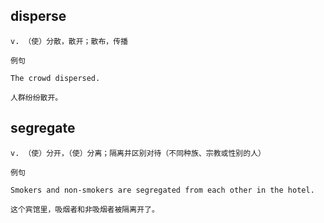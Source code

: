 ## disperse
```
v. （使）分散，散开；散布，传播

例句

The crowd dispersed.

人群纷纷散开。
```
## segregate
```
v. （使）分开，（使）分离；隔离并区别对待（不同种族、宗教或性别的人）

例句

Smokers and non-smokers are segregated from each other in the hotel.

这个宾馆里，吸烟者和非吸烟者被隔离开了。
```